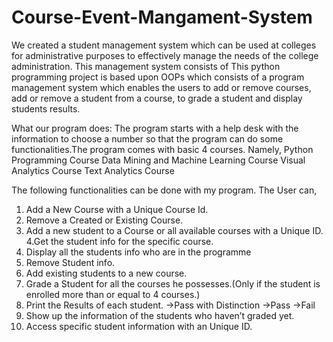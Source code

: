 # Course-Event-Mangament-System
We created a student management system which can be used at colleges for administrative purposes to effectively manage the needs of the college administration. This management system consists of This python programming project is based upon OOPs which consists of a program management system which enables the users to add or remove courses, add or remove a student from a course, to grade a student and display students results. 

What our program does:
The program starts with a help desk with the information to choose a number so that the program can do some functionalities.The program comes with  basic 4 courses. Namely,
Python Programming Course
Data Mining and Machine Learning Course
Visual Analytics Course
Text Analytics Course

The following functionalities can be done with my program. The  User can,
1. Add a New Course with a Unique Course Id.
2. Remove a Created or Existing Course.
3. Add a new student to a Course or all available courses with a Unique ID.
4.Get the student info for the specific course.
5. Display all the students info who are in the programme
6. Remove Student info.
7. Add existing students to a new course.
8. Grade a Student for all the courses he possesses.(Only if the student is enrolled more than or equal to 4 courses.)
9. Print the Results of each student.
->Pass with Distinction
->Pass
->Fail
10. Show up the information of the students who haven’t graded yet.
11. Access specific student information with an Unique ID.
